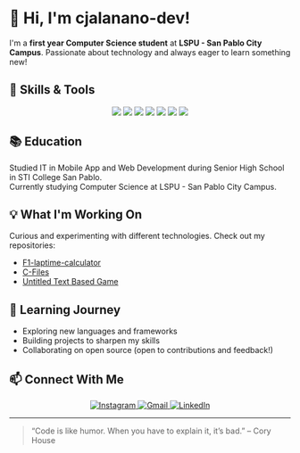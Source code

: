 # 👋 Hi, I'm cjalanano-dev!

I'm a **first year Computer Science student** at **LSPU - San Pablo City Campus**. Passionate about technology and always eager to learn something new!

## 🚀 Skills & Tools
<p align="center">
  <img src="https://img.shields.io/badge/Python-3776AB?style=for-the-badge&logo=python&logoColor=white" />
  <img src="https://img.shields.io/badge/C-00599C?style=for-the-badge&logo=c&logoColor=white" />
  <img src="https://img.shields.io/badge/Java-007396?style=for-the-badge&logo=java&logoColor=white" />
  <img src="https://img.shields.io/badge/HTML5-E34F26?style=for-the-badge&logo=html5&logoColor=white" />
  <img src="https://img.shields.io/badge/CSS3-1572B6?style=for-the-badge&logo=css3&logoColor=white" />
  <img src="https://img.shields.io/badge/JavaScript-F7DF1E?style=for-the-badge&logo=javascript&logoColor=black" />
  <img src="https://img.shields.io/badge/GitHub-181717?style=for-the-badge&logo=github&logoColor=white" />
  <!-- Add more logos as you learn new tools! -->
</p>

## 📚 Education
Studied IT in Mobile App and Web Development during Senior High School in STI College San Pablo. <br>
Currently studying Computer Science at LSPU - San Pablo City Campus.

## 💡 What I'm Working On
Curious and experimenting with different technologies. Check out my repositories:
- [F1-laptime-calculator](https://github.com/cjalanano-dev/F1-laptime-calculator)
- [C-Files](https://github.com/cjalanano-dev/C-Files)
- [Untitled Text Based Game](https://github.com/cjalanano-dev/Untitled-Text-Based-Game)

## 🌱 Learning Journey
- Exploring new languages and frameworks
- Building projects to sharpen my skills
- Collaborating on open source (open to contributions and feedback!)

## 📫 Connect With Me
<p align="center">
  <a href="https://instagram.com/mrztdsh">
    <img src="https://img.shields.io/badge/Instagram-E4405F?style=for-the-badge&logo=instagram&logoColor=white" alt="Instagram"/>
  </a>
  <a href="mailto:cjalanano.dev@gmail.com">
    <img src="https://img.shields.io/badge/Gmail-D14836?style=for-the-badge&logo=gmail&logoColor=white" alt="Gmail"/>
  </a>
  <a href="linkedin.com/in/cjalanano-dev">
    <img src="https://img.shields.io/badge/LinkedIn-0A66C2?style=for-the-badge&logo=linkedin&logoColor=white" alt="LinkedIn"/>
  </a>
</p>

---

> “Code is like humor. When you have to explain it, it’s bad.” – Cory House
